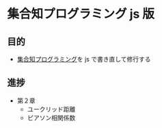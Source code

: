 # 集合知プログラミング js 版

## 目的

- [集合知プログラミング](https://www.oreilly.co.jp/books/9784873113647/)を js で書き直して修行する

## 進捗

- 第２章
  - ユークリッド距離
  - ピアソン相関係数
